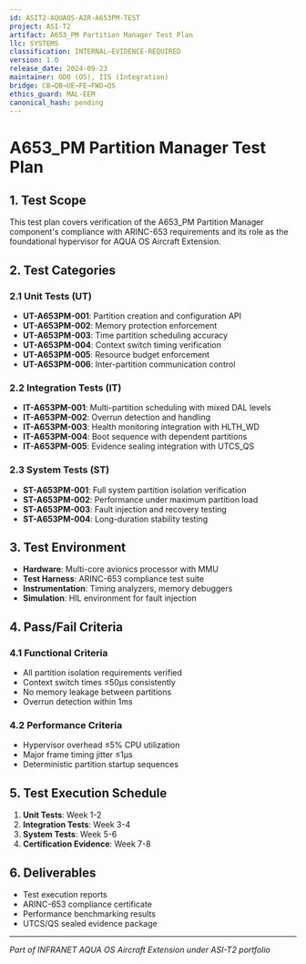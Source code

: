 ```yaml
---
id: ASIT2-AQUAOS-AIR-A653PM-TEST
project: ASI-T2
artifact: A653_PM Partition Manager Test Plan
llc: SYSTEMS
classification: INTERNAL–EVIDENCE-REQUIRED
version: 1.0
release_date: 2024-09-23
maintainer: OOO (OS), IIS (Integration)
bridge: CB→QB→UE→FE→FWD→QS
ethics_guard: MAL-EEM
canonical_hash: pending
---
```


# A653_PM Partition Manager Test Plan

## 1. Test Scope

This test plan covers verification of the A653_PM Partition Manager component's compliance with ARINC-653 requirements and its role as the foundational hypervisor for AQUA OS Aircraft Extension.

## 2. Test Categories

### 2.1 Unit Tests (UT)

- **UT-A653PM-001**: Partition creation and configuration API
- **UT-A653PM-002**: Memory protection enforcement
- **UT-A653PM-003**: Time partition scheduling accuracy
- **UT-A653PM-004**: Context switch timing verification
- **UT-A653PM-005**: Resource budget enforcement
- **UT-A653PM-006**: Inter-partition communication control

### 2.2 Integration Tests (IT)

- **IT-A653PM-001**: Multi-partition scheduling with mixed DAL levels
- **IT-A653PM-002**: Overrun detection and handling
- **IT-A653PM-003**: Health monitoring integration with HLTH_WD
- **IT-A653PM-004**: Boot sequence with dependent partitions
- **IT-A653PM-005**: Evidence sealing integration with UTCS_QS

### 2.3 System Tests (ST)

- **ST-A653PM-001**: Full system partition isolation verification
- **ST-A653PM-002**: Performance under maximum partition load
- **ST-A653PM-003**: Fault injection and recovery testing
- **ST-A653PM-004**: Long-duration stability testing

## 3. Test Environment

- **Hardware**: Multi-core avionics processor with MMU
- **Test Harness**: ARINC-653 compliance test suite
- **Instrumentation**: Timing analyzers, memory debuggers
- **Simulation**: HIL environment for fault injection

## 4. Pass/Fail Criteria

### 4.1 Functional Criteria
- All partition isolation requirements verified
- Context switch times ≤50μs consistently
- No memory leakage between partitions
- Overrun detection within 1ms

### 4.2 Performance Criteria
- Hypervisor overhead ≤5% CPU utilization
- Major frame timing jitter ≤1μs
- Deterministic partition startup sequences

## 5. Test Execution Schedule

1. **Unit Tests**: Week 1-2
2. **Integration Tests**: Week 3-4  
3. **System Tests**: Week 5-6
4. **Certification Evidence**: Week 7-8

## 6. Deliverables

- Test execution reports
- ARINC-653 compliance certificate
- Performance benchmarking results
- UTCS/QS sealed evidence package

---

*Part of INFRANET AQUA OS Aircraft Extension under ASI-T2 portfolio*